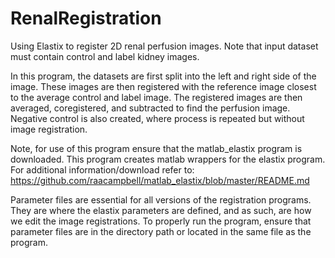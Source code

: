# RenalRegistration
Using Elastix to register 2D renal perfusion images. Note that input dataset must contain control and label kidney images.

In this program, the datasets are first split into the left and right side of the image. These images are then registered with the reference image closest to the average control and label image. The registered images are then averaged, coregistered, and subtracted to find the perfusion image.
Negative control is also created, where process is repeated but without image registration.

Note, for use of this program ensure that the matlab_elastix program is downloaded. This program creates matlab wrappers for the elastix program. For additional information/download refer to: https://github.com/raacampbell/matlab_elastix/blob/master/README.md

Parameter files are essential for all versions of the registration programs. They are where the elastix parameters are defined, and as such, are how we edit the image registrations. To properly run the program, ensure that parameter files are in the directory path or located in the same file as the program. 
